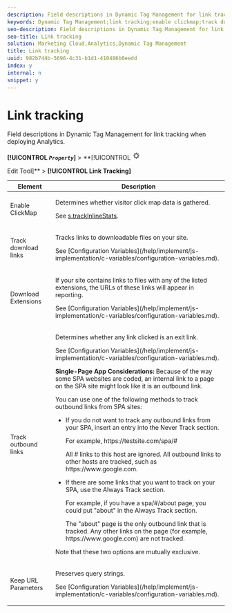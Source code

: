 ```yaml
---
description: Field descriptions in Dynamic Tag Management for link tracking when deploying Analytics.
keywords: Dynamic Tag Management;link tracking;enable clickmap;track download links;download extensions;track outbound links;keep url parameters
seo-description: Field descriptions in Dynamic Tag Management for link tracking when deploying Analytics.
seo-title: Link tracking
solution: Marketing Cloud,Analytics,Dynamic Tag Management
title: Link tracking
uuid: 982b744b-5696-4c31-b1d1-410486b0eedd
index: y
internal: n
snippet: y
---
```


# Link tracking

Field descriptions in Dynamic Tag Management for link tracking when deploying Analytics.

 **[!UICONTROL  *`Property`*]** > **[!UICONTROL   ![](assets/settings_gear.png)

Edit Tool]** > **[!UICONTROL Link Tracking]** 

<table id="table_F23FB0B284E74B66A107B1D69D22A51C"> 
 <thead> 
  <tr> 
   <th colname="col1" class="entry"> Element </th> 
   <th colname="col2" class="entry"> Description </th> 
  </tr> 
 </thead>
 <tbody> 
  <tr> 
   <td colname="col1"> Enable ClickMap </td> 
   <td colname="col2"> <p>Determines whether visitor click map data is gathered. </p> <p>See <a href="../../../implement/js-implementation/c-variables/configuration-variables.md#concept_8FCA630706334F54B4DCB607378BCD00" format="dita" scope="local"> s.trackInlineStats</a>. </p> </td> 
  </tr> 
  <tr> 
   <td colname="col1"> Track download links </td> 
   <td colname="col2"> <p>Tracks links to downloadable files on your site. </p> <p>See [Configuration Variables](/help/implement/js-implementation/c-variables/configuration-variables.md).</p> </td> 
  </tr> 
  <tr> 
   <td colname="col1"> Download Extensions </td> 
   <td colname="col2"> <p>If your site contains links to files with any of the listed extensions, the URLs of these links will appear in reporting. </p>See [Configuration Variables](/help/implement/js-implementation/c-variables/configuration-variables.md). </p> </td> 
  </tr> 
  <tr> 
   <td colname="col1"> Track outbound links </td> 
   <td colname="col2"> <p>Determines whether any link clicked is an exit link. </p> <p>See [Configuration Variables](/help/implement/js-implementation/c-variables/configuration-variables.md). </p> <p><b>Single-Page App Considerations: </b>Because of the way some SPA websites are coded, an internal link to a page on the SPA site might look like it is an outbound link. </p> <p>You can use one of the following methods to track outbound links from SPA sites: </p> 
    <ul id="ul_A4179633ED0644C3BA5F548A58CA4EC9"> 
     <li id="li_1959FBF14E42469FA8724B37EB58BC54"> <p>If you do not want to track any outbound links from your SPA, insert an entry into the <span class="wintitle"> Never Track</span> section. </p> <p>For example, <span class="filepath"> https://testsite.com/spa/#</span> </p> <p>All # links to this host are ignored. All outbound links to other hosts are tracked, such as <span class="filepath"> https://www.google.com</span>. </p> </li> 
     <li id="li_37DD4D37887243FB928C9C04ACE9D39E"> <p>If there are some links that you want to track on your SPA, use the <span class="wintitle"> Always Track</span> section. </p> <p>For example, if you have a <span class="filepath"> spa/#/about</span> page, you could put "about" in the <span class="wintitle"> Always Track</span> section. </p> <p>The "about" page is the only outbound link that is tracked. Any other links on the page (for example, <span class="filepath"> https://www.google.com</span>) are not tracked. </p> </li> 
    </ul> <p>Note that these two options are mutually exclusive. </p> </td> 
  </tr> 
  <tr> 
   <td colname="col1"> Keep URL Parameters </td> 
   <td colname="col2"> <p>Preserves query strings. </p> <p>See [Configuration Variables](/help/implement/js-implementation/c-variables/configuration-variables.md). </p> </td> 
  </tr> 
 </tbody> 
</table>

